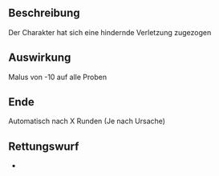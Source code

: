 ## Beschreibung
Der Charakter hat sich eine hindernde Verletzung zugezogen
## Auswirkung
Malus von -10 auf alle Proben
## Ende
Automatisch nach X Runden (Je nach Ursache)
## Rettungswurf
-